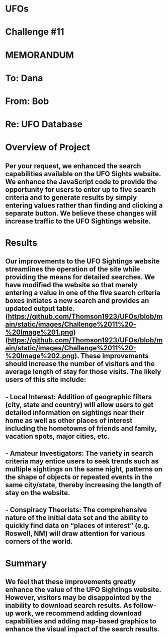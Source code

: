 # UFOs
# Challenge #11

# MEMORANDUM

# To: Dana 
# From: Bob
# Re: UFO Database 

# Overview of Project
## Per your request, we enhanced the search capabilities available on the UFO Sights website. We enhance the JavaScript code to provide the opportunity for users to enter up to five search criteria and to generate results by simply entering values rather than finding and clicking a separate button. We believe these changes will increase traffic to the UFO Sightings website.

# Results
## Our improvements to the UFO Sightings website streamlines the operation of the site while providing the means for detailed searches. We have modified the website so that merely entering a value in one of the five search criteria boxes initiates a new search and provides an updated output table. (https://github.com/Thomson1923/UFOs/blob/main/static/images/Challenge%2011%20-%20Image%201.png)(https://github.com/Thomson1923/UFOs/blob/main/static/images/Challenge%2011%20-%20Image%202.png). These improvements should increase the number of visitors and the average length of stay for those visits. The likely users of this site include:
## - Local Interest: Addition of geographic filters (city, state and country) will allow users to get detailed information on sightings near their home as well as other places of interest including the hometowns of friends and family, vacation spots, major cities, etc.
## - Amateur Investigators: The variety in search criteria may entice users to seek trends such as multiple sightings on the same night, patterns on the shape of objects or repeated events in the same city/state, thereby increasing the length of stay on the website. 
## - Conspiracy Theorists: The comprehensive nature of the initial data set and the ability to quickly find data on “places of interest” (e.g. Roswell, NM) will draw attention for various corners of the world.

# Summary
## We feel that these improvements greatly enhance the value of the UFO Sightings website. However, visitors may be disappointed by the inability to download search results. As follow-up work, we recommend adding download capabilities and adding map-based graphics to enhance the visual impact of the search results.
